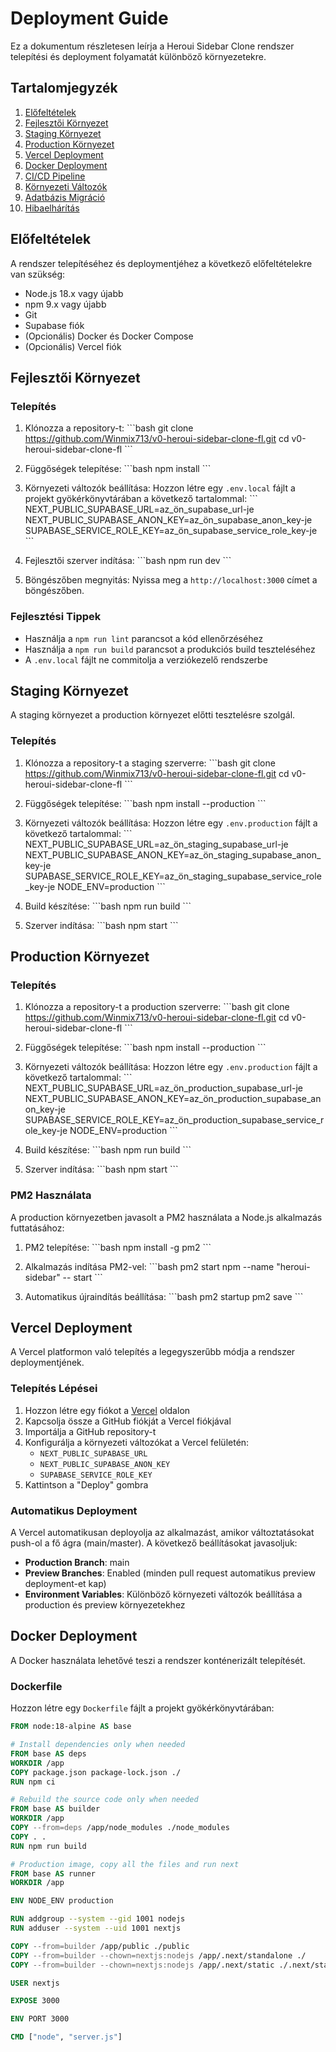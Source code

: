 # Deployment Guide

Ez a dokumentum részletesen leírja a Heroui Sidebar Clone rendszer telepítési és deployment folyamatát különböző környezetekre.

## Tartalomjegyzék

1. [Előfeltételek](#előfeltételek)
2. [Fejlesztői Környezet](#fejlesztői-környezet)
3. [Staging Környezet](#staging-környezet)
4. [Production Környezet](#production-környezet)
5. [Vercel Deployment](#vercel-deployment)
6. [Docker Deployment](#docker-deployment)
7. [CI/CD Pipeline](#cicd-pipeline)
8. [Környezeti Változók](#környezeti-változók)
9. [Adatbázis Migráció](#adatbázis-migráció)
10. [Hibaelhárítás](#hibaelhárítás)

## Előfeltételek

A rendszer telepítéséhez és deploymentjéhez a következő előfeltételekre van szükség:

- Node.js 18.x vagy újabb
- npm 9.x vagy újabb
- Git
- Supabase fiók
- (Opcionális) Docker és Docker Compose
- (Opcionális) Vercel fiók

## Fejlesztői Környezet

### Telepítés

1. Klónozza a repository-t:
   \`\`\`bash
   git clone https://github.com/Winmix713/v0-heroui-sidebar-clone-fl.git
   cd v0-heroui-sidebar-clone-fl
   \`\`\`

2. Függőségek telepítése:
   \`\`\`bash
   npm install
   \`\`\`

3. Környezeti változók beállítása:
   Hozzon létre egy `.env.local` fájlt a projekt gyökérkönyvtárában a következő tartalommal:
   \`\`\`
   NEXT_PUBLIC_SUPABASE_URL=az_ön_supabase_url-je
   NEXT_PUBLIC_SUPABASE_ANON_KEY=az_ön_supabase_anon_key-je
   SUPABASE_SERVICE_ROLE_KEY=az_ön_supabase_service_role_key-je
   \`\`\`

4. Fejlesztői szerver indítása:
   \`\`\`bash
   npm run dev
   \`\`\`

5. Böngészőben megnyitás:
   Nyissa meg a `http://localhost:3000` címet a böngészőben.

### Fejlesztési Tippek

- Használja a `npm run lint` parancsot a kód ellenőrzéséhez
- Használja a `npm run build` parancsot a produkciós build teszteléséhez
- A `.env.local` fájlt ne commitolja a verziókezelő rendszerbe

## Staging Környezet

A staging környezet a production környezet előtti tesztelésre szolgál.

### Telepítés

1. Klónozza a repository-t a staging szerverre:
   \`\`\`bash
   git clone https://github.com/Winmix713/v0-heroui-sidebar-clone-fl.git
   cd v0-heroui-sidebar-clone-fl
   \`\`\`

2. Függőségek telepítése:
   \`\`\`bash
   npm install --production
   \`\`\`

3. Környezeti változók beállítása:
   Hozzon létre egy `.env.production` fájlt a következő tartalommal:
   \`\`\`
   NEXT_PUBLIC_SUPABASE_URL=az_ön_staging_supabase_url-je
   NEXT_PUBLIC_SUPABASE_ANON_KEY=az_ön_staging_supabase_anon_key-je
   SUPABASE_SERVICE_ROLE_KEY=az_ön_staging_supabase_service_role_key-je
   NODE_ENV=production
   \`\`\`

4. Build készítése:
   \`\`\`bash
   npm run build
   \`\`\`

5. Szerver indítása:
   \`\`\`bash
   npm start
   \`\`\`

## Production Környezet

### Telepítés

1. Klónozza a repository-t a production szerverre:
   \`\`\`bash
   git clone https://github.com/Winmix713/v0-heroui-sidebar-clone-fl.git
   cd v0-heroui-sidebar-clone-fl
   \`\`\`

2. Függőségek telepítése:
   \`\`\`bash
   npm install --production
   \`\`\`

3. Környezeti változók beállítása:
   Hozzon létre egy `.env.production` fájlt a következő tartalommal:
   \`\`\`
   NEXT_PUBLIC_SUPABASE_URL=az_ön_production_supabase_url-je
   NEXT_PUBLIC_SUPABASE_ANON_KEY=az_ön_production_supabase_anon_key-je
   SUPABASE_SERVICE_ROLE_KEY=az_ön_production_supabase_service_role_key-je
   NODE_ENV=production
   \`\`\`

4. Build készítése:
   \`\`\`bash
   npm run build
   \`\`\`

5. Szerver indítása:
   \`\`\`bash
   npm start
   \`\`\`

### PM2 Használata

A production környezetben javasolt a PM2 használata a Node.js alkalmazás futtatásához:

1. PM2 telepítése:
   \`\`\`bash
   npm install -g pm2
   \`\`\`

2. Alkalmazás indítása PM2-vel:
   \`\`\`bash
   pm2 start npm --name "heroui-sidebar" -- start
   \`\`\`

3. Automatikus újraindítás beállítása:
   \`\`\`bash
   pm2 startup
   pm2 save
   \`\`\`

## Vercel Deployment

A Vercel platformon való telepítés a legegyszerűbb módja a rendszer deploymentjének.

### Telepítés Lépései

1. Hozzon létre egy fiókot a [Vercel](https://vercel.com) oldalon
2. Kapcsolja össze a GitHub fiókját a Vercel fiókjával
3. Importálja a GitHub repository-t
4. Konfigurálja a környezeti változókat a Vercel felületén:
   - `NEXT_PUBLIC_SUPABASE_URL`
   - `NEXT_PUBLIC_SUPABASE_ANON_KEY`
   - `SUPABASE_SERVICE_ROLE_KEY`
5. Kattintson a "Deploy" gombra

### Automatikus Deployment

A Vercel automatikusan deployolja az alkalmazást, amikor változtatásokat push-ol a fő ágra (main/master). A következő beállításokat javasoljuk:

- **Production Branch**: main
- **Preview Branches**: Enabled (minden pull request automatikus preview deployment-et kap)
- **Environment Variables**: Különböző környezeti változók beállítása a production és preview környezetekhez

## Docker Deployment

A Docker használata lehetővé teszi a rendszer konténerizált telepítését.

### Dockerfile

Hozzon létre egy `Dockerfile` fájlt a projekt gyökérkönyvtárában:

```dockerfile
FROM node:18-alpine AS base

# Install dependencies only when needed
FROM base AS deps
WORKDIR /app
COPY package.json package-lock.json ./
RUN npm ci

# Rebuild the source code only when needed
FROM base AS builder
WORKDIR /app
COPY --from=deps /app/node_modules ./node_modules
COPY . .
RUN npm run build

# Production image, copy all the files and run next
FROM base AS runner
WORKDIR /app

ENV NODE_ENV production

RUN addgroup --system --gid 1001 nodejs
RUN adduser --system --uid 1001 nextjs

COPY --from=builder /app/public ./public
COPY --from=builder --chown=nextjs:nodejs /app/.next/standalone ./
COPY --from=builder --chown=nextjs:nodejs /app/.next/static ./.next/static

USER nextjs

EXPOSE 3000

ENV PORT 3000

CMD ["node", "server.js"]